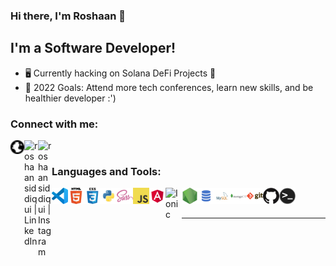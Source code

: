 ### Hi there, I'm Roshaan 👋

## I'm a Software Developer!
- 🖥️ Currently hacking on Solana DeFi Projects 🚀
- 🥅 2022 Goals: Attend more tech conferences, learn new skills, and be healthier developer :') 

### Connect with me:

[<img align="left" alt="roshaansiddiqui.com" width="22px" src="https://raw.githubusercontent.com/iconic/open-iconic/master/svg/globe.svg" />][website]
[<img align="left" alt="roshaansiddiqui | LinkedIn" width="22px" src="https://cdn.jsdelivr.net/npm/simple-icons@v3/icons/linkedin.svg" />][linkedin]
[<img align="left" alt="roshaansiddiqui | Instagram" width="22px" src="https://cdn.jsdelivr.net/npm/simple-icons@v3/icons/instagram.svg" />][instagram]

<br />

### Languages and Tools:

<img align="left" alt="Visual Studio Code" width="26px" src="https://raw.githubusercontent.com/github/explore/80688e429a7d4ef2fca1e82350fe8e3517d3494d/topics/visual-studio-code/visual-studio-code.png" />

<img align="left" alt="HTML5" width="26px" src="https://raw.githubusercontent.com/github/explore/80688e429a7d4ef2fca1e82350fe8e3517d3494d/topics/html/html.png" />
<img align="left" alt="CSS3" width="26px" src="https://raw.githubusercontent.com/github/explore/80688e429a7d4ef2fca1e82350fe8e3517d3494d/topics/css/css.png" />
<img align="left" alt="Python" width="26px" src="https://raw.githubusercontent.com/github/explore/80688e429a7d4ef2fca1e82350fe8e3517d3494d/topics/python/python.png" />

<img align="left" alt="Sass" width="26px" src="https://raw.githubusercontent.com/github/explore/80688e429a7d4ef2fca1e82350fe8e3517d3494d/topics/sass/sass.png" />

<img align="left" alt="JavaScript" width="26px" src="https://raw.githubusercontent.com/github/explore/80688e429a7d4ef2fca1e82350fe8e3517d3494d/topics/javascript/javascript.png" />
<img align="left" alt="Angular" width="26px" src="https://raw.githubusercontent.com/github/explore/80688e429a7d4ef2fca1e82350fe8e3517d3494d/topics/angular/angular.png" />
<img align="left" alt="Ionic" width="26px" src="https://upload.wikimedia.org/wikipedia/commons/thumb/2/24/Ionic-logo-landscape.svg/1200px-Ionic-logo-landscape.svg.png" />

<img align="left" alt="Node.js" width="26px" src="https://raw.githubusercontent.com/github/explore/80688e429a7d4ef2fca1e82350fe8e3517d3494d/topics/nodejs/nodejs.png" />

<img align="left" alt="SQL" width="26px" src="https://raw.githubusercontent.com/github/explore/80688e429a7d4ef2fca1e82350fe8e3517d3494d/topics/sql/sql.png" />
<img align="left" alt="MySQL" width="26px" src="https://raw.githubusercontent.com/github/explore/80688e429a7d4ef2fca1e82350fe8e3517d3494d/topics/mysql/mysql.png" />
<img align="left" alt="MongoDB" width="26px" src="https://raw.githubusercontent.com/github/explore/80688e429a7d4ef2fca1e82350fe8e3517d3494d/topics/mongodb/mongodb.png" />
<img align="left" alt="Git" width="26px" src="https://raw.githubusercontent.com/github/explore/80688e429a7d4ef2fca1e82350fe8e3517d3494d/topics/git/git.png" />
<img align="left" alt="GitHub" width="26px" src="https://raw.githubusercontent.com/github/explore/78df643247d429f6cc873026c0622819ad797942/topics/github/github.png" />
<img align="left" alt="HTML5" width="26px" src="https://raw.githubusercontent.com/github/explore/80688e429a7d4ef2fca1e82350fe8e3517d3494d/topics/terminal/terminal.png" />

<br />
<br />



<!-- ### 📕 Latest Blog Posts -->
<!-- BLOG-POST-LIST:START -->
<!-- - [Audio Fingerprinting: Getting Started Guide](roshaansiddiqui.com) -->
<!-- BLOG-POST-LIST:END -->

---

<!-- <img align="left" alt="RoshaanS's Github Stats" src="https://github-readme-stats.vercel.app/api?username=roshaans&show_icons=true&hide_border=true" /> -->

[website]: https://roshaansiddiqui.com/
[instagram]: https://www.instagram.com/roshaan.siddiqui/
[linkedin]: https://www.linkedin.com/in/roshaan-siddiqui/

